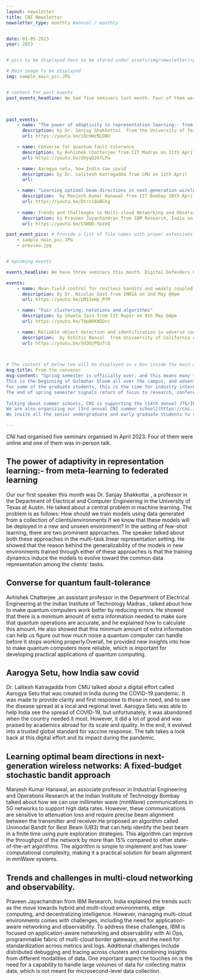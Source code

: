 ```yaml
---
layout: newsletter
title: CNI Newsletter
newsletter_type: monthly #annual / monthly


date: 01-05-2023 
year: 2023


# pics to be displayed have to be stored under assets/img/newsletter/<year>/<month>

# Main image to be displayed
img: sample_main_pic.JPG


# content for past events
past_events_headline: We had five seminars last month. Four of them were online and one of them was in-person talk.

 

past_events:
    - name: "The power of adaptivity in representation learning:- from meta-learning to federated learning"
      description: by Dr. Sanjay Shakkottai  from the University of Texas at Austin on 4th April @4pm
      url: https://youtu.be/iQcmWzRLOBU

    - name: Converse for quantum fault-tolerance
      description: by Avhishek Chatterjee from IIT Madras on 11th April @4pm
      url: https://youtu.be/dVyqQ2kfLPw

    - name: Aarogya setu, how India saw covid
      description: by Dr. Lalitesh Katragadda from CMU on 11th April 
      url:

    - name: "Learning optimal beam directions in next-generation wireless networks: A fixed-budget stochastic bandit approach"
      description:  by Manjesh Kumar Hanawal from IIT Bombay 18th April @4pm
      url: https://youtu.be/DtrciQaBGtg
    
    - name: Trends and Challenges in Multi-cloud Networking and Observability.
      description: by Praveen Jayachandran from IBM Research, India on 25th April @4pm
      url: https://youtu.be/CSWQD-YpzeQ

past_event_pics: # Provide a list of file names with proper extensions
    - sample_main_pic.JPG
    - preview.jpg


# Upcoming events

events_headline: We have three seminars this month. Digital Defenders Cybersecurity Masterclass and Capture the Flag (CTF) Competition 2023 is being organized by CySecK- the K-Tech Centre of Excellence in Cyber Security – in association with the Centre for Networked Intelligence  and Cisco Systems India Pvt. Ltd. Registrations for this event starts from 11th May. There would be a total of 25 prizes on offer for the participants totalling to a value of Indian Rupees (INR) 4,00,000/- (Four Lakhs only). In addition, top candidates will be considered for Internship opportunities at partner organizations.

events:
    - name: Mean-field control for restless bandits and weakly coupled MDPs
      description: by Dr. Nicolas Gast from INRIA on 2nd May @4pm
      url: https://youtu.be/pM11eHp_RYM

    - name: "Fair clustering: notations and algorithms"
      description: by Shweta Jain from IIT Ropar on 9th May @4pm
      url: https://youtu.be/7ApB6KN5Drc

    - name: Reliable object detection and identification in adverse conditions
      description:  by Kshitiz Bansal  from Univaersity of California on 23rd May @4pm
      url: https://youtu.be/5d3UjPQuTcQ

    

# The content of below two will be displayed as a box inside the main area.
msg-title: From the convenor
msg-content: "Spring semester is officially over, and this means many things at IISc. 
This is the beginning of Gulmohar bloom all over the campus, and advent of the mango season. 
For some of the graduate students, this is the time for industry internships, and for summer interns from outside IISc arrival time at various laboratories. 
The end of spring semester signals return of focus to research, conference travels, and summer schools. 
    
Talking about summer schools, CNI is supporting the [14th annual JTG/IEEE Information Theory Society summer school](https://ece.iisc.ac.in/~jtg/2023/about.html), that is returning to IISc in June this year. 
We are also organizing our [3rd annual CNI summer school](https://cni.iisc.ac.in/summerschool/2023) in July this year. 
We invite all the senior undergraduate and early graduate students to register for both of these events."

---
```


<!-- Main article -->

CNI had organised five seminars organised in April 2023. Four of them were online and one of them was in-person talk. 
 
## The power of adaptivity in representation learning:- from meta-learning to federated learning
    
Our our first speaker this month was Dr. Sanjay Shakkottai , a professor in the Department of Electrical and Computer Engineering in the University of Texas at Austin. He talked about a central problem in machine learning. The problem
is as follows: How should we train models using data generated from a collection
of clients/environments if we know that these models will be deployed in a new
and unseen environment? In the setting of few-shot learning, there are two prominent approaches.  The speaker talked about both these approaches in 
the multi-task linear representation setting. He showed that the reason behind
the generalizability of the models in new environments trained through either
of these approaches is that the training dynamics induce the models to evolve
toward the common data representation among the clients’ tasks.

## Converse for quantum fault-tolerance
    
Avhishek Chatterjee ,an assistant professor in the Department of Electrical Engineering at the Indian Institute of Technology Madras , talked about how to make quantum computers work better by reducing errors. He showed that there is a minimum amount of extra information needed to make sure that quantum operations are accurate, and he explained how to calculate this amount. He also showed that this minimum amount of extra information can help us figure out how much noise a quantum computer can handle before it stops working properly.Overall, he provided new insights into how to make quantum computers more reliable, which is important for developing practical applications of quantum computing.

## Aarogya Setu, how India saw covid
    
Dr. Lalitesh Katragadda from CMU  talked about a digital effort called Aarogya Setu that was created in India during the COVID-19 pandemic. It was made to provide clarity and first response to those in need, and to see the disease spread at a local and regional level. Aarogya Setu was able to help India see the spread of COVID-19, but unfortunately, it was abandoned when the country needed it most. However, it did a lot of good and was praised by academics abroad for its scale and quality. In the end, it evolved into a trusted global standard for vaccine response. The talk takes a look back at this digital effort and its impact during the pandemic.

## Learning optimal beam directions in next-generation wireless networks: A fixed-budget stochastic bandit approach

Manjesh Kumar Hanawal, an associate professor in Industrial Engineering and Operations Research at the Indian Institute of Technology Bombay  talked about how we can use millimeter wave (mmWave) communications in 5G networks to support high data rates. However, these communications are sensitive to attenuation loss and require precise beam alignment between the transmitter and receiver.He proposed an algorithm called Unimodal Bandit for Best Beam (UB3) that can help identify the best beam in a finite time using pure exploration strategies. This algorithm can improve the throughput of the network by more than 15% compared to other state-of-the-art algorithms. The algorithm is simple to implement and has lower computational complexity, making it a practical solution for beam alignment in mmWave systems. 
 
## Trends and challenges in multi-cloud networking and observability.

Praveen Jayachandran from IBM Research, India  explained the trends such as the move towards hybrid and multi-cloud environments, edge computing, and decentralizing intelligence. However, managing multi-cloud environments comes with challenges, including the need for application-aware networking and observability. To address these challenges, IBM is focused on application-aware networking and observability with AI Ops, programmable fabric of multi-cloud border gateways, and the need for standardization across metrics and logs. Additional challenges include distributed debugging and tracing across clusters and combining insights from different modalities of data. One important aspect he touches on is the need for a capability to handle large volumes of data for collecting matrix data, which is not meant for microsecond-level data collection. 





 
